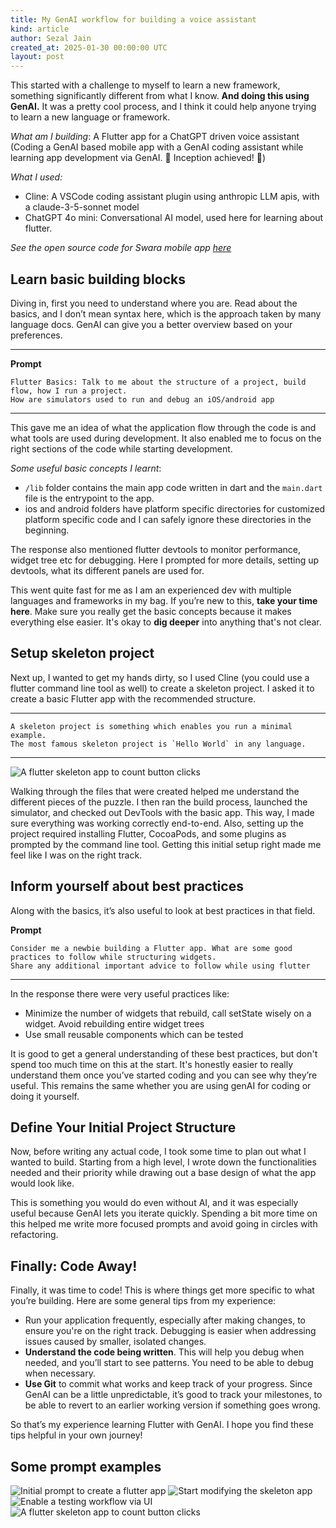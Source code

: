 ```yaml
---
title: My GenAI workflow for building a voice assistant
kind: article
author: Sezal Jain
created_at: 2025-01-30 00:00:00 UTC
layout: post
---
```

This started with a challenge to myself to learn a new framework, something significantly different from what I know. **And doing this using GenAI.** It was a pretty cool process, and I think it could help anyone trying to learn a new language or framework.

*What am I building*: A Flutter app for a ChatGPT driven voice assistant (Coding a GenAI based mobile app with a GenAI coding assistant while learning app development via GenAI. 🌟 Inception achieved! 🌟)

*What I used:*

* Cline: A VSCode coding assistant plugin using anthropic LLM apis, with a claude-3-5-sonnet model
* ChatGPT 4o mini: Conversational AI model, used here for learning about flutter.

*See the open source code for Swara mobile app [here](https://github.com/nilenso/swara-ai)*

## Learn basic building blocks

Diving in, first you need to understand where you are. Read about the basics, and I don’t mean syntax here, which is the approach taken by many language docs. GenAI can give you a better overview based on your preferences.

- - -

**Prompt**

```
Flutter Basics: Talk to me about the structure of a project, build flow, how I run a project. 
How are simulators used to run and debug an iOS/android app
```

- - -

This gave me an idea of what the application flow through the code is and what tools are used during development. It also enabled me to focus on the right sections of the code while starting development.

*Some useful basic concepts I learnt*: 

* `/lib` folder contains the main app code written in dart and  the `main.dart` file is the entrypoint to the app. 
* ios and android folders have platform specific directories for customized platform specific code and I can safely ignore these directories in the beginning.

The response also mentioned flutter devtools to monitor performance, widget tree etc for debugging. Here I prompted for more details, setting up devtools, what its different panels are used for.

This went quite fast for me as I am an experienced dev with multiple languages and frameworks in my bag. If you’re new to this, **take your time here**. Make sure you really get the basic concepts because it makes everything else easier. It's okay to **dig deeper** into anything that's not clear.

## Setup skeleton project

Next up, I wanted to get my hands dirty, so I used Cline (you could use a flutter command line tool as well) to create a skeleton project. I asked it to create a basic Flutter app with the recommended structure.

- - -

```
A skeleton project is something which enables you run a minimal example.
The most famous skeleton project is `Hello World` in any language. 
```

- - -
<img src="/images/blog/genai-workflow/flutter_skeleton_app.png" alt="A flutter skeleton app to count button clicks" class="bucket-image" style="margin: auto">


Walking through the files that were created helped me understand the different pieces of the puzzle. I then ran the build process, launched the simulator, and checked out DevTools with the basic app. This way, I made sure everything was working correctly end-to-end. Also, setting up the project required installing Flutter, CocoaPods, and some plugins as prompted by the command line tool. Getting this initial setup right made me feel like I was on the right track.

## Inform yourself about best practices

Along with the basics, it’s also useful to look at best practices in that field.

**Prompt**

```
Consider me a newbie building a Flutter app. What are some good practices to follow while structuring widgets. 
Share any additional important advice to follow while using flutter
```

- - -

In the response there were very useful practices like:

* Minimize the number of widgets that rebuild, call setState wisely on a widget. Avoid rebuilding entire widget trees
* Use small reusable components which can be tested

It is good to get a general understanding of these best practices, but don't spend too much time on this at the start. It's honestly easier to really understand them once you’ve started coding and you can see why they’re useful. This remains the same whether you are using genAI for coding or doing it yourself.

## Define Your Initial Project Structure

Now, before writing any actual code, I took some time to plan out what I wanted to build. Starting from a high level, I wrote down the functionalities needed and their priority while drawing out a base design of what the app would look like. 

This is something you would do even without AI, and it was especially useful because GenAI lets you iterate quickly. Spending a bit more time on this helped me write more focused prompts and avoid going in circles with refactoring.

## Finally: Code Away!

Finally, it was time to code! This is where things get more specific to what you’re building. Here are some general tips from my experience:

* Run your application frequently, especially after making changes, to ensure you're on the right track. Debugging is easier when addressing issues caused by smaller, isolated changes.
* **Understand the code being written**. This will help you debug when needed, and you’ll start to see patterns. You need to be able to debug when necessary.
* **Use Git** to commit what works and keep track of your progress. Since GenAI can be a little unpredictable, it’s good to track your milestones, to be able to revert to an earlier working version if something goes wrong.

So that’s my experience learning Flutter with GenAI. I hope you find these tips helpful in your own journey!


## Some prompt examples
<img src="/images/blog/genai-workflow/prompt1.png" alt="Initial prompt to create a flutter app" class="bucket-image" style="margin: auto">

<img src="/images/blog/genai-workflow/prompt2.png" alt="Start modifying the skeleton app" class="bucket-image" style="margin: auto">

<img src="/images/blog/genai-workflow/prompt3.png" alt="Enable a testing workflow via UI" class="bucket-image" style="margin: auto">

<img src="/images/blog/genai-workflow/debug_prompt.png" alt="A flutter skeleton app to count button clicks" class="bucket-image" style="margin: auto">

